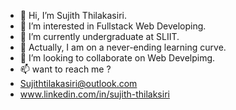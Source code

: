 - 👋 Hi, I’m Sujith Thilakasiri.
- 👀 I’m interested in Fullstack Web Developing.
- 🌱 I’m currently undergraduate at SLIIT.
- 🌱 Actually, I am on a never-ending learning curve.
- 💞️ I’m looking to collaborate on Web Develpimg.
- 📫 want to reach me ?
-   Sujithtilakasiri@outlook.com
-   www.linkedin.com/in/sujith-thilaksiri

<!---
SujithThilakasiri94/SujithThilakasiri94 is a ✨ special ✨ repository because its `README.md` (this file) appears on your GitHub profile.
You can click the Preview link to take a look at your changes.
--->
